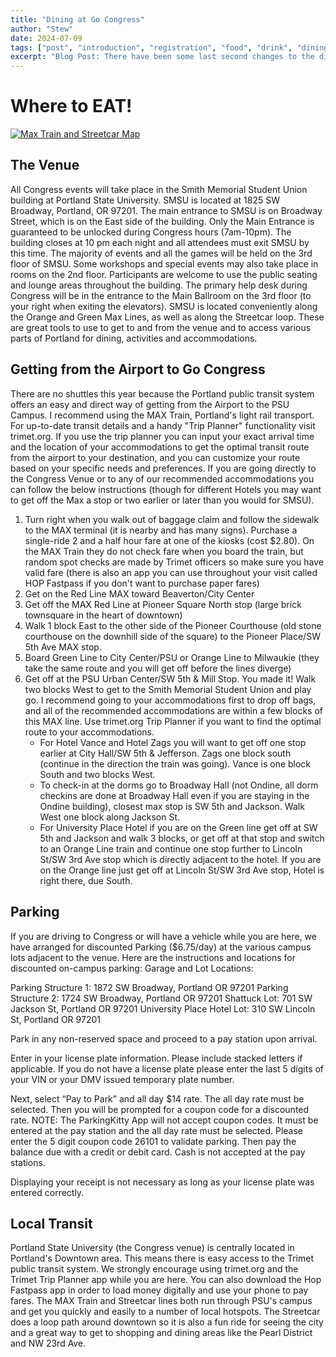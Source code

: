 ```yaml
---
title: "Dining at Go Congress"
author: "Stew"
date: 2024-07-09
tags: ["post", "introduction", "registration", "food", "drink", "dining"]
excerpt: "Blog Post: There have been some last second changes to the dining situation.  We have lost one option, but from its ashes rise a bunch of new dining options.  There are tons of places to eat within blocks of Go Congress, here's some of our recommendations!"
---
```


# Where to EAT!

[![Max Train and Streetcar Map](/railsystem.png)](/railsystem.png)

## The Venue
All Congress events will take place in the Smith Memorial Student Union building at Portland State University.  SMSU is located at 1825 SW Broadway, Portland, OR 97201.  The main entrance to SMSU is on Broadway Street, which is on the East side of the building.  Only the Main Entrance is guaranteed to be unlocked during Congress hours (7am-10pm).  The building closes at 10 pm each night and all attendees must exit SMSU by this time. The majority of events and all the games will be held on the 3rd floor of SMSU.  Some workshops and special events may also take place in rooms on the 2nd floor.  Participants are welcome to use the public seating and lounge areas throughout the building. The primary help desk during Congress will be in the entrance to the Main Ballroom on the 3rd floor (to your right when exiting the elevators). SMSU is located conveniently along the Orange and Green Max Lines, as well as along the Streetcar loop.  These are great tools to use to get to and from the venue and to access various parts of Portland for dining, activities and accommodations.

## Getting from the Airport to Go Congress
There are no shuttles this year because the Portland public transit system offers an easy and direct way of getting from the Airport to the PSU Campus. I recommend using the MAX Train, Portland's light rail transport.  For up-to-date transit details and a handy "Trip Planner" functionality visit trimet.org.  If you use the trip planner you can input your exact arrival time and the location of your accommodations to get the optimal transit route from the airport to your destination, and you can customize your route based on your specific needs and preferences.  If you are going directly to the Congress Venue or to any of our recommended accommodations you can follow the below instructions (though for different Hotels you may want to get off the Max a stop or two earlier or later than you would for SMSU).

1. Turn right when you walk out of baggage claim and follow the sidewalk to the MAX terminal (it is nearby and has many signs).  Purchase a single-ride 2 and a half hour fare at one of the kiosks (cost $2.80).  On the MAX Train they do not check fare when you board the train, but random spot checks are made by Trimet officers so make sure you have valid fare (there is also an app you can use throughout your visit called HOP Fastpass if you don't want to purchase paper fares)
2. Get on the Red Line MAX toward Beaverton/City Center
3. Get off the MAX Red Line at Pioneer Square North stop (large brick townsquare in the heart of downtown) 
4. Walk 1 block East to the other side of the Pioneer Courthouse (old stone courthouse on the downhill side of the square) to the Pioneer Place/SW 5th Ave MAX stop. 
5. Board Green Line to City Center/PSU or Orange Line to Milwaukie (they take the same route and you will get off before the lines diverge)
6. Get off at the PSU Urban Center/SW 5th & Mill Stop.  You made it!  Walk two blocks West to get to the Smith Memorial Student Union and play go.  I recommend going to your accommodations first to drop off bags, and all of the recommended accommodations are within a few blocks of this MAX line.  Use trimet.org Trip Planner if you want to find the optimal route to your accommodations.
    - For Hotel Vance and Hotel Zags you will want to get off one stop earlier at City Hall/SW 5th & Jefferson.  Zags one block south (continue in the direction the train was going).  Vance is one block South and two blocks West. 
    - To check-in at the dorms go to Broadway Hall (not Ondine, all dorm checkins are done at Broadway Hall even if you are staying in the Ondine building), closest max stop is SW 5th and Jackson.  Walk West one block along Jackson St.
    - For University Place Hotel if you are on the Green line get off at SW 5th and Jackson and walk 3 blocks, or get off at that stop and switch to an Orange Line train and continue one stop further to Lincoln St/SW 3rd Ave stop which is directly adjacent to the hotel. If you are on the Orange line just get off at Lincoln St/SW 3rd Ave stop, Hotel is right there, due South.

## Parking
If you are driving to Congress or will have a vehicle while you are here, we have arranged for discounted Parking ($6.75/day) at the various campus lots adjacent to the venue.  Here are the instructions and locations for discounted on-campus parking:
Garage and Lot Locations:

Parking Structure 1: 1872 SW Broadway, Portland OR 97201
Parking Structure 2: 1724 SW Broadway, Portland OR 97201
Shattuck Lot: 701 SW Jackson St, Portland OR 97201
University Place Hotel Lot: 310 SW Lincoln St, Portland OR 97201

Park in any non-reserved space and proceed to a pay station upon arrival. 

Enter in your license plate information. Please include stacked letters if applicable. If you do not have a license plate please enter the last 5 digits of your VIN or your DMV issued temporary plate number.

Next, select “Pay to Park” and all day $14 rate. The all day rate must be selected. Then you will be prompted for a coupon code for a discounted rate. NOTE: The ParkingKitty App will not accept coupon codes. It must be entered at the pay station and the all day rate must be selected. Please enter the 5 digit coupon code 26101 to validate parking. Then pay the balance due with a credit or debit card. Cash is not accepted at the pay stations.

Displaying your receipt is not necessary as long as your license plate was entered correctly.

## Local Transit

Portland State University (the Congress venue) is centrally located in Portland's Downtown area.  This means there is easy access to the Trimet public transit system.  We strongly encourage using trimet.org and the Trimet Trip Planner app while you are here.  You can also download the Hop Fastpass app in order to load money digitally and use your phone to pay fares. The MAX Train and Streetcar lines both run through PSU's campus and get you quickly and easily to a number of local hotspots.  The Streetcar does a loop path around downtown so it is also a fun ride for seeing the city and a great way to get to shopping and dining areas like the Pearl District and NW 23rd Ave.

